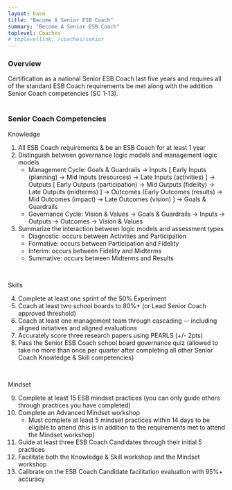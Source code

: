 ```yaml
---
layout: base
title: "Become A Senior ESB Coach"
summary: "Become A Senior ESB Coach"
toplevel: Coaches
# toplevellink: /coaches/senior
---
```


<h3>Overview</h3>
Certification as a national Senior ESB Coach last five years and requires all of the standard ESB Coach requirements be met along with the 
addition Senior Coach competencies (SC 1-13).
<br/><br/>

<h3>Senior Coach Competencies</h3>
Knowledge<br/>
<ol>
 <li> All ESB Coach requirements & be an ESB Coach for at least 1 year</li>
<li> Distinguish between governance logic models and management logic models
 <ul>
<li>Management Cycle: Goals & Guardrails → Inputs [ Early Inputs (planning) → Mid Inputs (resources) → Late Inputs (activities) ] → Outputs [ Early Outputs (participation) → Mid Outputs (fidelity) → Late Outputs (midterms) ] → Outcomes (Early Outcomes (results) → Mid Outcomes (impact) → Late Outcomes (vision) ] → Goals & Guardrails</li>
  <li>Governance Cycle: Vision & Values → Goals & Guardrails → Inputs → Outputs → Outcomes → Vision & Values</li>
 </ul>
</li>

<li>Summarize the interaction between logic models and assessment types
 <ul> 
<li>Diagnostic: occurs between Activities and Participation</li>
<li>Formative: occurs between Participation and Fidelity</li>
<li>Interim: occurs between Fidelity and Midterms</li>
<li>Summative: occurs between Midterms and Results</li>
</ul>
</li>
</ol><br/>

Skills<br/>
<ol start="4">

<li>Complete at least one sprint of the 50% Experiment</li>
<li>Coach at least two school boards to 80%+ (or Lead Senior Coach approved threshold)</li>
<li>Coach at least one management team through cascading -- including aligned initiatives and aligned evaluations</li>
<li>Accurately score three research papers using PEARLS (+/- 2pts)</li> 
<li>Pass the Senior ESB Coach school board governance quiz (allowed to take no more than once per quarter after completing all other Senior Coach Knowledge & Skill competencies)</li> 
</ol><br/>

Mindset<br/>
<ol start="9">
<li>Complete at least 15 ESB mindset practices (you can only guide others through practices you have completed)</li>
<li>Complete an Advanced Mindset workshop<ul><li>Must complete at least 5 mindset practices within 14 days to be eligible to attend (this is in addition to the requirements met to attend the Mindset workshop)</li></ul></li>
<li>Guide at least three ESB Coach Candidates through their initial 5 practices</li>
<li>Facilitate both the Knowledge & Skill workshop and the Mindset workshop</li>
<li>Calibrate on the ESB Coach Candidate facilitation evaluation with 95%+ accuracy</li>
</ol><br/><br/>


